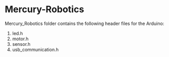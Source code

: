 # Mercury-Robotics

Mercury_Robotics folder contains the following header files for the Arduino:
  1) led.h
  2) motor.h
  3) sensor.h
  4) usb_communication.h
